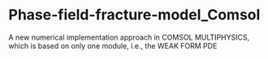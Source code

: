 # Phase-field-fracture-model_Comsol
A new numerical implementation approach in COMSOL MULTIPHYSICS, which is based on only one module, i.e., the WEAK FORM PDE
